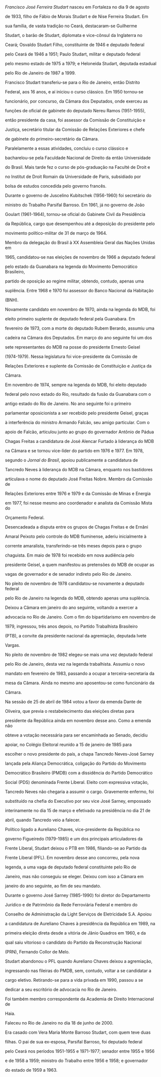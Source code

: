 

*Francisco José Ferreira Studart* nasceu em Fortaleza no dia 9 de agosto

de 1933, filho de Fábio de Morais Studart e de Nise Ferreira Studart. Em

sua família, de vasta tradição no Ceará, destacaram-se Guilherme

Studart, o barão de Studart, diplomata e vice-cônsul da Inglaterra no

Ceará; Osvaldo Studart Filho, constituinte de 1946 e deputado federal

pelo Ceará de 1946 a 1951; Paulo Studart, militar e deputado federal

pelo mesmo estado de 1975 a 1979; e Heloneida Studart, deputada estadual

pelo Rio de Janeiro de 1987 a 1999.



Francisco Studart transferiu-se para o Rio de Janeiro, então Distrito

Federal, aos 16 anos, e aí iniciou o curso clássico. Em 1950 tornou-se

funcionário, por concurso, da Câmara dos Deputados, onde exerceu as

funções de oficial de gabinete do deputado Nereu Ramos (1951-1955),

então presidente da casa, foi assessor da Comissão de Constituição e

Justiça, secretário titular da Comissão de Relações Exteriores e chefe

de gabinete do primeiro-secretário da Câmara.



Paralelamente a essas atividades, concluiu o curso clássico e

bacharelou-se pela Faculdade Nacional de Direito da então Universidade

do Brasil. Mais tarde fez o curso de pós-graduação na Faculté de Droit e

no Institut de Droit Romain da Universidade de Paris, subsidiado por

bolsa de estudos concedida pelo governo francês.



Durante o governo de Juscelino Kubitschek (1956-1960) foi secretário do

ministro do Trabalho Parsifal Barroso. Em 1961, já no governo de João

Goulart (1961-1964), tornou-se oficial do Gabinete Civil da Presidência

da República, cargo que desempenhou até a deposição do presidente pelo

movimento político-militar de 31 de março de 1964.



Membro da delegação do Brasil à XX Assembleia Geral das Nações Unidas em

1965, candidatou-se nas eleições de novembro de 1966 a deputado federal

pelo estado da Guanabara na legenda do Movimento Democrático Brasileiro,

partido de oposição ao regime militar, obtendo, contudo, apenas uma

suplência. Entre 1968 e 1970 foi assessor do Banco Nacional da Habitação

(BNH).



Novamente candidato em novembro de 1970, ainda na legenda do MDB, foi

eleito primeiro suplente de deputado federal pela Guanabara. Em

fevereiro de 1973, com a morte do deputado Rubem Berardo, assumiu uma

cadeira na Câmara dos Deputados. Em março do ano seguinte foi um dos

sete representantes do MDB na posse do presidente Ernesto Geisel

(1974-1979). Nessa legislatura foi vice-presidente da Comissão de

Relações Exteriores e suplente da Comissão de Constituição e Justiça da

Câmara.



Em novembro de 1974, sempre na legenda do MDB, foi eleito deputado

federal pelo novo estado do Rio, resultado da fusão da Guanabara com o

antigo estado do Rio de Janeiro. No ano seguinte foi o primeiro

parlamentar oposicionista a ser recebido pelo presidente Geisel, graças

à interferência do ministro Armando Falcão, seu amigo particular. Com o

apoio de Falcão, articulou junto ao grupo do governador Antônio de Pádua

Chagas Freitas a candidatura de José Alencar Furtado à liderança do MDB

na Câmara e se tornou vice-líder do partido em 1976 e 1977. Em 1978,

segundo o *Jornal do Brasil*, apoiou publicamente a candidatura de

Tancredo Neves à liderança do MDB na Câmara, enquanto nos bastidores

articulava o nome do deputado José Freitas Nobre. Membro da Comissão de

Relações Exteriores entre 1976 e 1979 e da Comissão de Minas e Energia

em 1977, foi nesse mesmo ano coordenador e analista da Comissão Mista do

Orçamento Federal.



Desencadeada a disputa entre os grupos de Chagas Freitas e de Ernâni

Amaral Peixoto pelo controle do MDB fluminense, aderiu inicialmente à

corrente amaralista, transferindo-se três meses depois para o grupo

chaguista. Em maio de 1978 foi recebido em nova audiência pelo

presidente Geisel, a quem manifestou as pretensões do MDB de ocupar as

vagas de governador e de senador indireto pelo Rio de Janeiro.



No pleito de novembro de 1978 candidatou-se novamente a deputado federal

pelo Rio de Janeiro na legenda do MDB, obtendo apenas uma suplência.

Deixou a Câmara em janeiro do ano seguinte, voltando a exercer a

advocacia no Rio de Janeiro. Com o fim do bipartidarismo em novembro de

1979, ingressou, três anos depois, no Partido Trabalhista Brasileiro

(PTB), a convite da presidente nacional da agremiação, deputada Ivete

Vargas.



No pleito de novembro de 1982 elegeu-se mais uma vez deputado federal

pelo Rio de Janeiro, desta vez na legenda trabalhista. Assumiu o novo

mandato em fevereiro de 1983, passando a ocupar a terceira-secretaria da

mesa da Câmara. Ainda no mesmo ano aposentou-se como funcionário da

Câmara.



Na sessão de 25 de abril de 1984 votou a favor da emenda Dante de

Oliveira, que previa o restabelecimento das eleições diretas para

presidente da República ainda em novembro desse ano. Como a emenda não

obteve a votação necessária para ser encaminhada ao Senado, decidiu

apoiar, no Colégio Eleitoral reunido a 15 de janeiro de 1985 para

escolher o novo presidente do país, a chapa Tancredo Neves-José Sarney

lançada pela Aliança Democrática, coligação do Partido do Movimento

Democrático Brasileiro (PMDB) com a dissidência do Partido Democrático

Social (PDS) denominada Frente Liberal. Eleito com expressiva votação,

Tancredo Neves não chegaria a assumir o cargo. Gravemente enfermo, foi

substituído na chefia do Executivo por seu vice José Sarney, empossado

interinamente no dia 15 de março e efetivado na presidência no dia 21 de

abril, quando Tancredo veio a falecer.



Político ligado a Aureliano Chaves, vice-presidente da República no

governo Figueiredo (1979-1985) e um dos principais articuladores da

Frente Liberal, Studart deixou o PTB em 1986, filiando-se ao Partido da

Frente Liberal (PFL). Em novembro desse ano concorreu, pela nova

legenda, a uma vaga de deputado federal constituinte pelo Rio de

Janeiro, mas não conseguiu se eleger. Deixou com isso a Câmara em

janeiro do ano seguinte, ao fim de seu mandato.



Durante o governo José Sarney (1985-1990) foi diretor do Departamento

Jurídico e de Patrimônio da Rede Ferroviária Federal e membro do

Conselho de Administração da Light Serviços de Eletricidade S.A. Apoiou

a candidatura de Aureliano Chaves à presidência da República em 1989, na

primeira eleição direta desde a vitória de Jânio Quadros em 1960, e da

qual saiu vitorioso o candidato do Partido da Reconstrução Nacional

(PRN), Fernando Collor de Melo.



Studart abandonou o PFL quando Aureliano Chaves deixou a agremiação,

ingressando nas fileiras do PMDB, sem, contudo, voltar a se candidatar a

cargo eletivo. Retirando-se para a vida privada em 1990, passou a se

dedicar a seu escritório de advocacia no Rio de Janeiro.



Foi também membro correspondente da Academia de Direito Internacional de

Haia.



Faleceu no Rio de Janeiro no dia 18 de junho de 2000.



Era casado com Vera Maria Monte Barroso Studart, com quem teve duas

filhas. O pai de sua ex-esposa, Parsifal Barroso, foi deputado federal

pelo Ceará nos períodos 1951-1955 e 1971-1977; senador entre 1955 e 1956

e de 1958 a 1959; ministro do Trabalho entre 1956 e 1958; e governador

do estado de 1959 a 1963.



